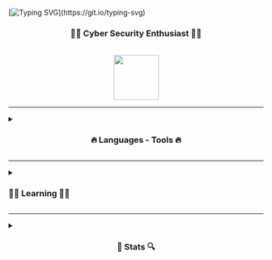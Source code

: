 <!-- <p align="right"> <img src="https://komarev.com/ghpvc/?username=a-krkc&label=Profile%20views&color=0e75b6&style=flat" alt="a-krkc" /> </p> -->

[![Typing SVG](https://readme-typing-svg.demolab.com?font=Fira+Code&weight=500&size=27&pause=1000&center=true&vCenter=true&width=1000&lines=Hi+There!+👋;+Welcome+To+My+Playground!)](https://git.io/typing-svg)

<h3 align="center">
  👨‍💻 Cyber Security Enthusiast 👨‍💻
</h3>
<br>
<div align="center"> 
     <a href="https://linkedin.com/in/abdullatifkurkcu" target="_blank"><img  width=89 src="https://img.shields.io/badge/-LinkedIn-%230077B5?style=for-the-badge&logo=linkedin&logoColor=white" target="_blank"></a>
</div>

<hr>

<details>
<summary><h3 align="center"> 🔥 Languages - Tools 🔥 </h3></summary>
<br>
<p>
  <a href="#">
    <img src="https://skillicons.dev/icons?i=html,css,sass,javascript,vite" width=199.5/>
    <img src="https://user-images.githubusercontent.com/25181517/121401671-49102800-c959-11eb-9f6f-74d49a5e1774.png" width=35/>
    <img src="https://skillicons.dev/icons?i=vscode,python,linux,bash,vim,git,github" width=282.1>
  </a>
  <br><br>
  <a href="https://www.linux.org"><img alt="Linux" src="https://img.shields.io/badge/Linux-1793D1?style=flat&logo=linux&logoColor=white" /></a>
  <a href="https://archlinux.org"><img alt="Arch Linux" src="https://img.shields.io/badge/Arch_Linux-1793D1?style=flat&logo=arch-linux&logoColor=white" /></a>
  <a href="https://kali.org"><img alt="Kali" src="https://img.shields.io/badge/Kali_Linux-1793D1?style=flat&logo=kali-linux&logoColor=white" /></a> 
</p>
</details>
<hr>

<details>
<summary><h3> 🕵‍♀️ Learning 🕵‍♀️ </h3></summary>
<br>
<p>
  <a href="https://skillicons.dev"><img src="https://skillicons.dev/icons?i=nodejs,vue" width=75 /></a>
</p>
</details>
<hr>
<details>
  <summary>
  <h3 align="center"> 🔎 Stats 🔍 </h3></summary>
  <br>
  
  <!-- <div align=center>
<a href="https://github-readme-stats.vercel.app/api/top-langs/?username=a-krkc&title_color=61dafb&text_color=ffffff&icon_color=61dafb&bg_color=20232a&langs_count=8&layout=compact&border_color=61dafb&border_radius=10">
      <img width=320 align="left"
src="https://github-readme-stats.vercel.app/api/top-langs/?username=a-krkc&title_color=61dafb&text_color=ffffff&icon_color=61dafb&bg_color=20232a&langs_count=8&layout=compact&border_color=61dafb&border_radius=10" /></a>
  
<a href="https://github-readme-stats.vercel.app/api?username=a-krkc&show_icons=true&theme=react&border_color=61dafb&border_radius=10" title="Go to Source">
      <img align="left" width=360 src="https://github-readme-stats.vercel.app/api?username=a-krkc&show_icons=true&theme=react&border_color=61dafb&border_radius=10" /></a>
  </div>
</details>
-->

